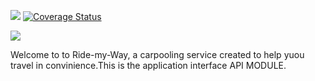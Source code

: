 <a href="https://codeclimate.com/github/Toskgreg/KLA-09-Ride-my-way/maintainability"><img src="https://api.codeclimate.com/v1/badges/15597320f03cc618b637/maintainability" /></a>
<a href='https://coveralls.io/github/Toskgreg/KLA-09-Ride-my-way?branch=master'><img src='https://coveralls.io/repos/github/Toskgreg/KLA-09-Ride-my-way/badge.svg?branch=master' alt='Coverage Status' /></a>


<a href="https://codeclimate.com/github/Toskgreg/KLA-09-Ride-my-way/test_coverage"><img src="https://api.codeclimate.com/v1/badges/15597320f03cc618b637/test_coverage" /></a>






Welcome to to Ride-my-Way, a carpooling service created to help yuou travel in convinience.This is the application interface API MODULE.